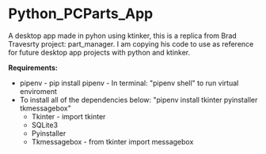 # Python_PCParts_App
 A desktop app made in pyhon using ktinker, this is a replica from Brad Travesrty project:  part_manager. 
 I am copying his code to use as reference for future desktop app projects with python and ktinker. <br />

 <b>Requirements: </b><br />
 <ul>
  <li>pipenv - pip install pipenv - In terminal: "pipenv shell" to run virtual enviroment</li>
  <li>To install all of the dependencies below: "pipenv install tkinter pyinstaller tkmessagebox"
  <ul>
   <li>Tkinter - import tkinter</li>
   <li>SQLite3</li>
   <li>Pyinstaller</li>
   <li>Tkmessagebox - from tkinter import messagebox</li>
  </ul>
 </ul> <br />

 
